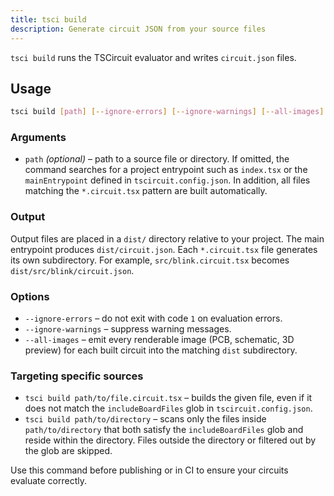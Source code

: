 ```yaml
---
title: tsci build
description: Generate circuit JSON from your source files
---
```


`tsci build` runs the TSCircuit evaluator and writes `circuit.json` files.

## Usage

```bash
tsci build [path] [--ignore-errors] [--ignore-warnings] [--all-images]
```

### Arguments
- `path` *(optional)* – path to a source file or directory. If omitted, the command searches for a project entrypoint such as `index.tsx` or the `mainEntrypoint` defined in `tscircuit.config.json`. In addition, all files matching the `*.circuit.tsx` pattern are built automatically.

### Output
Output files are placed in a `dist/` directory relative to your project. The main entrypoint produces `dist/circuit.json`. Each `*.circuit.tsx` file generates its own subdirectory. For example, `src/blink.circuit.tsx` becomes `dist/src/blink/circuit.json`.

### Options
- `--ignore-errors` – do not exit with code `1` on evaluation errors.
- `--ignore-warnings` – suppress warning messages.
- `--all-images` – emit every renderable image (PCB, schematic, 3D preview) for each built circuit into the matching `dist` subdirectory.

### Targeting specific sources
- `tsci build path/to/file.circuit.tsx` – builds the given file, even if it does not match the `includeBoardFiles` glob in `tscircuit.config.json`.
- `tsci build path/to/directory` – scans only the files inside `path/to/directory` that both satisfy the `includeBoardFiles` glob and reside within the directory. Files outside the directory or filtered out by the glob are skipped.

Use this command before publishing or in CI to ensure your circuits evaluate correctly.
